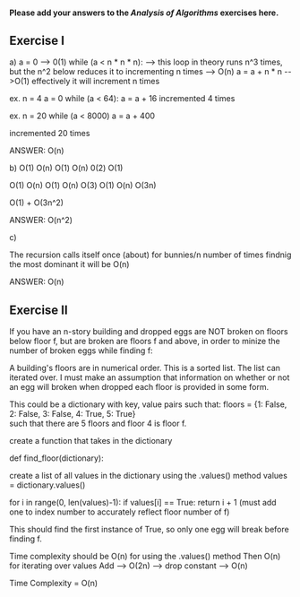 #### Please add your answers to the ***Analysis of  Algorithms*** exercises here.

## Exercise I

a) 
 a = 0  --> 0(1)
 while (a < n * n * n): --> this loop in theory runs n^3 times, but the n^2 below reduces it to incrementing n times --> O(n)
    a = a + n * n -->O(1)
    effectively it will increment n times

ex. n = 4
a = 0
while (a < 64):
  a = a + 16
incremented 4 times

ex. n = 20
while (a < 8000)
 a = a + 400

incremented 20 times

ANSWER: O(n)


b)
O(1)
O(n)
  O(1)
   O(n)
    0(2)
    O(1)   

O(1)
O(n)
  O(1)
   O(n)
    O(3)
O(1)
O(n)
  O(3n)

O(1) + O(3n^2)

ANSWER: O(n^2)

c)

The recursion calls itself once (about) for bunnies/n number of times
findnig the most dominant it will be O(n)

ANSWER: O(n)

## Exercise II


If you have an n-story building and dropped eggs are NOT broken on floors below floor f, but are broken are floors f and above, in order to minize the number of broken eggs while finding f:

A building's floors are in numerical order.  This is a sorted list.  The list can iterated over.  I must make an assumption that information on whether or not an egg will broken when dropped each floor is provided in some form. 

This could be a dictionary with key, value pairs such that:
  floors = {1: False, 2: False, 3: False, 4: True, 5: True}  
such that there are 5 floors and floor 4 is floor f.

create a function that takes in the dictionary

def find_floor(dictionary):

create a list of all values in the dictionary using the .values() method
  values = dictionary.values()

  for i in range(0, len(values)-1):
    if values[i] == True:
      return i + 1 (must add one to index number to accurately reflect floor number of f)

This should find the first instance of True, so only one egg will break before finding f.

Time complexity should be O(n) for using the .values() method
Then O(n) for iterating over values
Add --> O(2n) --> drop constant --> O(n)

Time Complexity = O(n)
      


    
